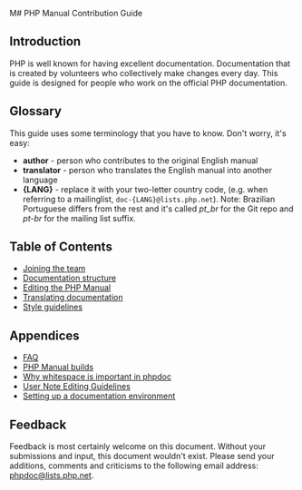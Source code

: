 M# PHP Manual Contribution Guide
## Introduction
PHP is well known for having excellent documentation. Documentation that is created by volunteers who
collectively make changes every day. This guide is designed for people who work on the official PHP documentation.

## Glossary
This guide uses some terminology that you have to know. Don't worry, it's easy:
- **author** - person who contributes to the original English manual
- **translator** - person who translates the English manual into another language
- **{LANG}** - replace it with your two-letter country code, (e.g. when referring
  to a mailinglist, `doc-{LANG}@lists.php.net`). Note: Brazilian Portuguese differs
  from the rest and it's called *pt_br* for the Git repo and *pt-br* for the
  mailing list suffix.

## Table of Contents
- [Joining the team](joining.php)
- [Documentation structure](structure.php)
- [Editing the PHP Manual](editing.php)
- [Translating documentation](translating.php)
- [Style guidelines](style.php)

## Appendices
- [FAQ](faq.php)
- [PHP Manual builds](builds.php)
- [Why whitespace is important in phpdoc](whitespace.php)
- [User Note Editing Guidelines](user-notes.php)
- [Setting up a documentation environment](local-setup.php)

## Feedback
Feedback is most certainly welcome on this document. Without your submissions and input, this document wouldn't exist.
Please send your additions, comments and criticisms to the following email address: phpdoc@lists.php.net.
